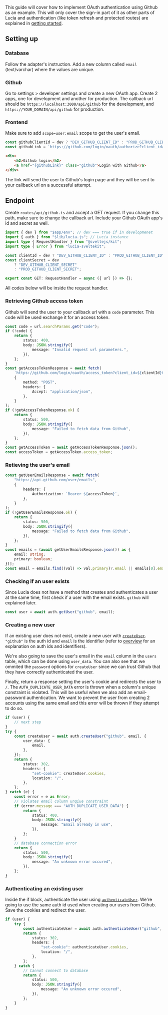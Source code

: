This guide will cover how to implement OAuth authentication using Github as an example. This will only cover the sign-in part of it as other parts of Lucia and authentication (like token refresh and protected routes) are explained in [getting started](/getting-started).

## Setting up

### Database

Follow the adapter's instruction. Add a new column called `email` (text/varchar) where the values are unique.

### Github

Go to settings > developer settings and create a new OAuth app. Create 2 apps, one for development and another for production. The callback url should be `https://localhost:3000/api/github` for the development, and `https://YOUR_DOMAIN/api/github` for production.

### Frontend

Make sure to add `scope=user:email` scope to get the user's email.

```ts
const githubClientId = dev ? "DEV_GITHUB_CLIENT_ID" : "PROD_GITHUB_CLIENT_ID";
const githubLink = `https://github.com/login/oauth/authorize?client_id=${githubClientId}&scope=user:email`;
```

```html
<div>
    <h2>Github login</h2>
    <a href="{githubLink}" class="github">Login with Github</a>
</div>
```

The link will send the user to Github's login page and they will be sent to your callback url on a successful attempt.

## Endpoint

Create `routes/api/github.ts` and accept a GET request. If you change this path, make sure to change the callback url. Include your Github OAuth app's id and secret as well.

```ts
import { dev } from "$app/env"; // dev === true if in developmenet
import { auth } from "$lib/lucia.js"; // Lucia instance
import type { RequestHandler } from "@sveltejs/kit";
import type { Error } from "lucia-sveltekit";

const clientId = dev ? "DEV_GITHUB_CLIENT_ID" : "PROD_GITHUB_CLIENT_ID";
const clientSecret = dev
    ? "DEV_GITHUB_CLIENT_SECRET"
    : "PROD_GITHUB_CLIENT_SECRET";

export const GET: RequestHandler = async ({ url }) => {};
```

All codes below will be inside the request handler.

### Retrieving Github access token

Github will send the user to your callback url with a `code` parameter. This code will be used exchange it for an access token.

```ts
const code = url.searchParams.get("code");
if (!code) {
    return {
        status: 400,
        body: JSON.stringify({
            message: "Invalid request url parameters.",
        }),
    };
}
const getAccessTokenResponse = await fetch(
    `https://github.com/login/oauth/access_token?client_id=${clientId}&client_secret=${clientSecret}&code=${code}`,
    {
        method: "POST",
        headers: {
            Accept: "application/json",
        },
    }
);
if (!getAccessTokenResponse.ok) {
    return {
        status: 500,
        body: JSON.stringify({
            message: "Failed to fetch data from Github",
        }),
    };
}
const getAccessToken = await getAccessTokenResponse.json();
const accessToken = getAccessToken.access_token;
```

### Retieving the user's email

```ts
const getUserEmailsResponse = await fetch(
    "https://api.github.com/user/emails",
    {
        headers: {
            Authorization: `Bearer ${accessToken}`,
        },
    }
);
if (!getUserEmailsResponse.ok) {
    return {
        status: 500,
        body: JSON.stringify({
            message: "Failed to fetch data from Github",
        }),
    };
}
const emails = (await getUserEmailsResponse.json()) as {
    email: string;
    primary: boolean;
}[];
const email = emails.find((val) => val.primary)?.email || emails[0].email;
```

### Checking if an user exists

Since Lucia does not have a method that creates and authenticates a user at the same time, first check if a user with the email exists. `github` will explained later.

```ts
const user = await auth.getUser("github", email);
```

### Creating a new user

If an existing user does not exist, create a new user with [`createUser`](/server-apis#createuser). `"github"` is the auth id and `email` is the identifier (refer to [overview](/overview) for an explanation on auth ids and identifiers).

We're also going to save the user's email in the `email` column in the `users` table, which can be done using `user_data`. You can also see that we ommited the `password` options for `createUser` since we can trust Github that they have correctly authenticated the user.

Finally, return a response setting the user's cookie and redirects the user to `/`. The `AUTH_DUPLICATE_USER_DATA` error is thrown when a column's unique constraint is violated. This will be useful when we also add an email-password authentication. We want to prevent the user from creating 2 accounts using the same email and this error will be thrown if they attempt to do so.

```ts
if (user) {
    // next step
}
try {
    const createUser = await auth.createUser("github", email, {
        user_data: {
            email,
        },
    });
    return {
        status: 302,
        headers: {
            "set-cookie": createUser.cookies,
            location: "/",
        },
    };
} catch (e) {
    const error = e as Error;
    // violates email column unqiue constraint
    if (error.message === "AUTH_DUPLICATE_USER_DATA") {
        return {
            status: 400,
            body: JSON.stringify({
                message: "Email already in use",
            }),
        };
    }
    // database connection error
    return {
        status: 500,
        body: JSON.stringify({
            message: "An unknown error occured",
        }),
    };
}
```

### Authenticating an existing user

Inside the if block, authenticate the user using [`authenticateUser`](/server-apis#authenticateuser). We're going to use the same auth id used when creating our users from Github. Save the cookies and redirect the user.

```ts
if (user) {
    try {
        const authenticateUser = await auth.authenticateUser("github", email);
        return {
            status: 302,
            headers: {
                "set-cookie": authenticateUser.cookies,
                location: "/",
            },
        };
    } catch {
        // Cannot connect to database
        return {
            status: 500,
            body: JSON.stringify({
                message: "An unknown error occured",
            }),
        };
    }
}
```
